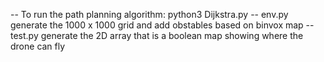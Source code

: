 -- To run the path planning algorithm: python3 Dijkstra.py
-- env.py generate the 1000 x 1000 grid and add obstables based on binvox map
-- test.py generate the 2D array that is a boolean map showing where the drone can fly
